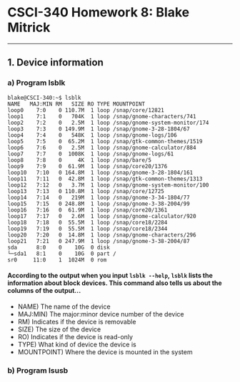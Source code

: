 # CSCI-340 Homework 8: Blake Mitrick
---

## 1. Device information
### a) Program lsblk
```
blake@CSCI-340:~$ lsblk
NAME   MAJ:MIN RM   SIZE RO TYPE MOUNTPOINT
loop0    7:0    0 110.7M  1 loop /snap/core/12821
loop1    7:1    0   704K  1 loop /snap/gnome-characters/741
loop2    7:2    0   2.5M  1 loop /snap/gnome-system-monitor/174
loop3    7:3    0 149.9M  1 loop /snap/gnome-3-28-1804/67
loop4    7:4    0   548K  1 loop /snap/gnome-logs/106
loop5    7:5    0  65.2M  1 loop /snap/gtk-common-themes/1519
loop6    7:6    0   2.5M  1 loop /snap/gnome-calculator/884
loop7    7:7    0  1008K  1 loop /snap/gnome-logs/61
loop8    7:8    0     4K  1 loop /snap/bare/5
loop9    7:9    0  61.9M  1 loop /snap/core20/1376
loop10   7:10   0 164.8M  1 loop /snap/gnome-3-28-1804/161
loop11   7:11   0  42.8M  1 loop /snap/gtk-common-themes/1313
loop12   7:12   0   3.7M  1 loop /snap/gnome-system-monitor/100
loop13   7:13   0 110.8M  1 loop /snap/core/12725
loop14   7:14   0   219M  1 loop /snap/gnome-3-34-1804/77
loop15   7:15   0 248.8M  1 loop /snap/gnome-3-38-2004/99
loop16   7:16   0  61.9M  1 loop /snap/core20/1361
loop17   7:17   0   2.6M  1 loop /snap/gnome-calculator/920
loop18   7:18   0  55.5M  1 loop /snap/core18/2284
loop19   7:19   0  55.5M  1 loop /snap/core18/2344
loop20   7:20   0  14.8M  1 loop /snap/gnome-characters/296
loop21   7:21   0 247.9M  1 loop /snap/gnome-3-38-2004/87
sda      8:0    0    10G  0 disk
└─sda1   8:1    0    10G  0 part /
sr0     11:0    1  1024M  0 rom  
```
#### According to the output when you input ```lsblk --help```, ```lsblk``` lists the information about block devices. This command also tells us about the columns of the output...
* NAME) The name of the device
* MAJ:MIN) The major:minor device number of the device
* RM) Indicates if the device is removable
* SIZE) The size of the device
* RO) Indicates if the device is read-only
* TYPE) What kind of device the device is
* MOUNTPOINT) Where the device is mounted in the system

### b) Program lsusb
